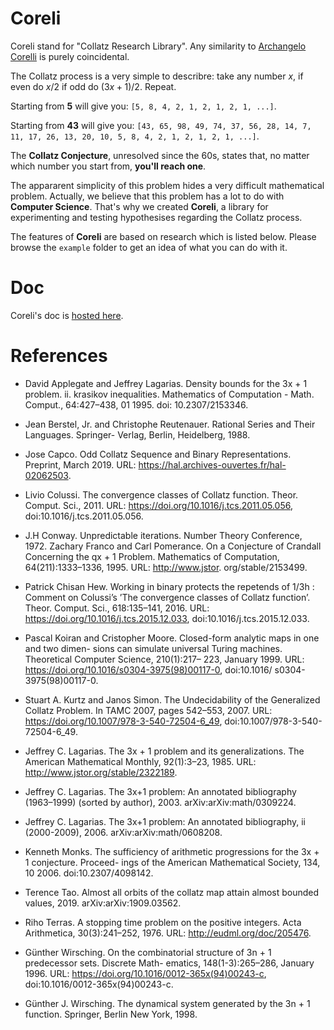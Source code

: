 # Coreli

Coreli stand for "Collatz Research Library". Any similarity to [Archangelo Corelli](https://www.youtube.com/watch?v=5BPhkY6xIP8) is purely coincidental.      

The Collatz process is a very simple to describre: take any number $x$, if even do $x/2$ if odd do $(3x+1)/2$. Repeat.   

Starting from **5** will give you: `[5, 8, 4, 2, 1, 2, 1, 2, 1, ...]`.    

Starting from **43** will give you: `[43, 65, 98, 49, 74, 37, 56, 28, 14, 7, 11, 17, 26, 13, 20, 10, 5, 8, 4, 2, 1, 2, 1, 2, 1, ...]`.   

The **Collatz Conjecture**, unresolved since the 60s, states that, no matter which number you start from, **you'll reach one**.        

The appararent simplicity of this problem hides a very difficult mathematical problem. Actually, we believe that this problem has a lot to do with **Computer Science**. That's why we created **Coreli**, a library for experimenting and testing hypothesises regarding the Collatz process.      

The features of **Coreli** are based on research which is listed below. Please browse the `example` folder to get an idea of what you can do with it.

# Doc

Coreli's doc is [hosted here](https://dna.hamilton.ie/tsterin/coreli/docs/).

# References

- David Applegate and Jeffrey Lagarias. Density bounds for the 3x + 1 problem. ii. krasikov
inequalities. Mathematics of Computation - Math. Comput., 64:427–438, 01 1995. doi:
10.2307/2153346.          

- Jean Berstel, Jr. and Christophe Reutenauer. Rational Series and Their Languages. Springer-
Verlag, Berlin, Heidelberg, 1988.          

- Jose Capco. Odd Collatz Sequence and Binary Representations. Preprint, March 2019. URL:
https://hal.archives-ouvertes.fr/hal-02062503.          

- Livio Colussi. The convergence classes of Collatz function. Theor. Comput. Sci., 2011. URL:
https://doi.org/10.1016/j.tcs.2011.05.056, doi:10.1016/j.tcs.2011.05.056.           

- J.H Conway. Unpredictable iterations. Number Theory Conference, 1972.
Zachary Franco and Carl Pomerance. On a Conjecture of Crandall Concerning the qx + 1
Problem. Mathematics of Computation, 64(211):1333–1336, 1995. URL: http://www.jstor.
org/stable/2153499.         

- Patrick Chisan Hew. Working in binary protects the repetends of 1/3h : Comment on Colussi’s
’The convergence classes of Collatz function’. Theor. Comput. Sci., 618:135–141, 2016. URL:
https://doi.org/10.1016/j.tcs.2015.12.033, doi:10.1016/j.tcs.2015.12.033.       

- Pascal Koiran and Cristopher Moore. Closed-form analytic maps in one and two dimen-
sions can simulate universal Turing machines. Theoretical Computer Science, 210(1):217–
223, January 1999. URL: https://doi.org/10.1016/s0304-3975(98)00117-0, doi:10.1016/
s0304-3975(98)00117-0.                  

- Stuart A. Kurtz and Janos Simon. The Undecidability of the Generalized Collatz Problem. In
TAMC 2007, pages 542–553, 2007. URL: https://doi.org/10.1007/978-3-540-72504-6_49,
doi:10.1007/978-3-540-72504-6\_49.              

- Jeffrey C. Lagarias. The 3x + 1 problem and its generalizations. The American Mathematical
Monthly, 92(1):3–23, 1985. URL: http://www.jstor.org/stable/2322189.           

- Jeffrey C. Lagarias. The 3x+1 problem: An annotated bibliography (1963–1999) (sorted by
author), 2003. arXiv:arXiv:math/0309224.           

- Jeffrey C. Lagarias. The 3x+1 problem: An annotated bibliography, ii (2000-2009), 2006.
arXiv:arXiv:math/0608208.             

- Kenneth Monks. The sufficiency of arithmetic progressions for the 3x + 1 conjecture. Proceed-
ings of the American Mathematical Society, 134, 10 2006. doi:10.2307/4098142.        

- Terence Tao. Almost all orbits of the collatz map attain almost bounded values, 2019.
arXiv:arXiv:1909.03562.              

- Riho Terras. A stopping time problem on the positive integers. Acta Arithmetica, 30(3):241–252, 1976. URL: http://eudml.org/doc/205476.            

- Günther Wirsching. On the combinatorial structure of 3n + 1 predecessor sets. Discrete Math-
ematics, 148(1-3):265–286, January 1996. URL: https://doi.org/10.1016/0012-365x(94)00243-c, doi:10.1016/0012-365x(94)00243-c.                 

- Günther J. Wirsching. The dynamical system generated by the 3n + 1 function. Springer,
Berlin New York, 1998.